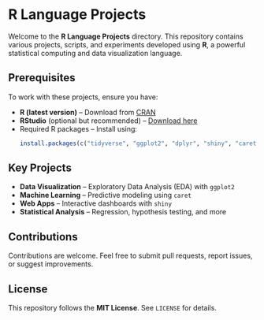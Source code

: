# R Language Projects

Welcome to the **R Language Projects** directory. This repository contains various projects, scripts, and experiments developed using **R**, a powerful statistical computing and data visualization language.


## Prerequisites
To work with these projects, ensure you have:
- **R (latest version)** – Download from [CRAN](https://cran.r-project.org/)
- **RStudio** (optional but recommended) – [Download here](https://posit.co/downloads/)
- Required R packages – Install using:
  ```r
  install.packages(c("tidyverse", "ggplot2", "dplyr", "shiny", "caret"))
  ```

## Key Projects
- **Data Visualization** – Exploratory Data Analysis (EDA) with `ggplot2`
- **Machine Learning** – Predictive modeling using `caret`
- **Web Apps** – Interactive dashboards with `shiny`
- **Statistical Analysis** – Regression, hypothesis testing, and more

## Contributions
Contributions are welcome. Feel free to submit pull requests, report issues, or suggest improvements.

## License
This repository follows the **MIT License**. See `LICENSE` for details.

